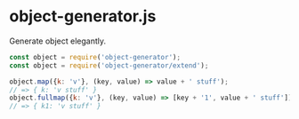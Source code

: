 # object-generator.js

Generate object elegantly.

```js
const object = require('object-generator');
const object = require('object-generator/extend');

object.map({k: 'v'}, (key, value) => value + ' stuff');
// => { k: 'v stuff' }
object.fullmap({k: 'v'}, (key, value) => [key + '1', value + ' stuff']);
// => { k1: 'v stuff' }
```

